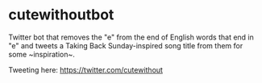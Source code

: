 cutewithoutbot
==============

Twitter bot that removes the "e" from the end of English words that end in "e" and tweets a Taking Back Sunday-inspired song title from them for some ~inspiration~.

Tweeting here: https://twitter.com/cutewithout
